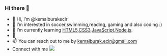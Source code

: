 ### Hi there 👋

- 👋 Hi, I’m @kemalburakecir
- 👀 I’m interested in soccer,swimming,reading, gaming and also coding :)
- 🌱 I’m currently learning <a href="https://en.wikipedia.org/wiki/HTML">HTML5</a>,<a href="https://en.wikipedia.org/wiki/CSS">CSS3</a>,<a href="https://www.javascript.com/">JavaScript</a>,<a href="https://nodejs.org/en/">Node.js</a>.
- 💞️ 
- 📫 You can reach out to me by  <a href = "mailto: abc@example.com">kemalburak.ecir@gmail.com</a>
-  Connect with me 	<a href="https://www.linkedin.com/in/kemalburakecir/"> <img src="C:\Users\kmlbr\Downloads\linkedin.png">

